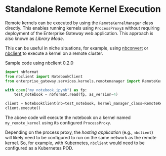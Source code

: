 # Standalone Remote Kernel Execution

Remote kernels can be executed by using the `RemoteKernelManager` class directly. This enables running kernels using `ProcessProxy`s without requiring deployment of the Enterprise Gateway web application. This approach is also known as _Library Mode_.

This can be useful in niche situations, for example, using [nbconvert](https://nbconvert.readthedocs.io/) or [nbclient](https://nbclient.readthedocs.io/) to execute a kernel on a remote cluster.

Sample code using nbclient 0.2.0:

```python
import nbformat
from nbclient import NotebookClient
from enterprise_gateway.services.kernels.remotemanager import RemoteKernelManager

with open("my_notebook.ipynb") as fp:
    test_notebook = nbformat.read(fp, as_version=4)

client = NotebookClient(nb=test_notebook, kernel_manager_class=RemoteKernelManager, kernel_name='my_remote_kernel')
client.execute()
```

The above code will execute the notebook on a kernel named `my_remote_kernel` using its configured `ProcessProxy`.

Depending on the process proxy, the _hosting application_ (e.g., `nbclient`) will likely need to be configured to run on the same network as the remote kernel. So, for example, with Kubernetes, `nbclient` would need to be configured as a Kubernetes POD.
